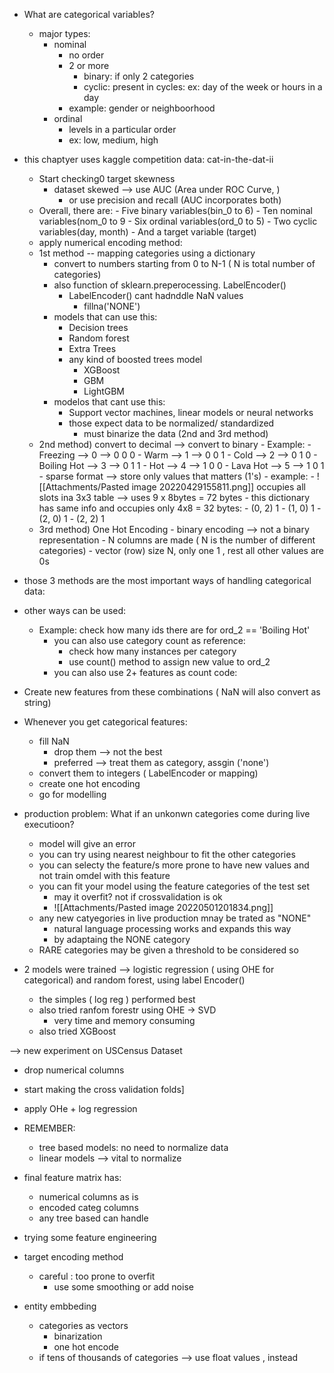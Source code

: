 - What are categorical variables?
	- major types:
		- nominal
			- no order
			- 2 or more
				- binary: if only 2 categories
				- cyclic: present in cycles: ex: day of the week or hours in a day
			- example: gender or neighboorhood
		- ordinal
			- levels in a particular order
			- ex: low, medium, high

- this chaptyer uses kaggle competition data: cat-in-the-dat-ii
	- Start checking0 target skewness
		- dataset skewed --> use AUC (Area under ROC Curve, )
			- or use precision and recall (AUC incorporates both)
	- Overall, there are:
			- Five binary variables(bin_0 to 6)
			- Ten nominal variables(nom_0 to 9
			- Six ordinal variables(ord_0 to 5)
			- Two cyclic variables(day, month)
			- And a target variable (target)
	- apply numerical encoding method: 
	- 1st method -- mapping categories using a dictionary
		- convert to numbers starting from 0 to N-1 ( N is total number of categories)
		- also function of sklearn.preperocessing. LabelEncoder()
			- LabelEncoder() cant hadnddle NaN values
				- fillna('NONE')
		- models that can use this:
			- Decision trees 
			- Random forest
			- Extra Trees 
			- any kind of boosted trees model
				- XGBoost
				- GBM
				- LightGBM
		- modelos that cant use this:
			- Support vector machines, linear models or neural networks
			- those expect data to be normalized/ standardized
				- must binarize the data (2nd and 3rd method)
	- 2nd method) convert to decimal --> convert to binary
						- Example:
							- Freezing --> 0 --> 0 0 0 
							- Warm --> 1 --> 0 0 1 
							- Cold --> 2 --> 0 1 0 
							- Boiling Hot --> 3 --> 0 1 1 
							- Hot --> 4 --> 1 0 0 
							- Lava Hot --> 5 --> 1 0 1
						- sparse format --> store only values that matters (1's)
							- example:
								- ![[Attachments/Pasted image 20220429155811.png]] occupies all slots ina 3x3 table --> uses 9 x 8bytes = 72 bytes
								- this dictionary has same info and occupies only 4x8 = 32 bytes:
									- (0, 2) 1 
									- (1, 0) 1 
									- (2, 0) 1 
									- (2, 2) 1
	- 3rd method) One Hot Encoding
						- binary encoding --> not a binary representation
						- N columns are made ( N is the number of different categories)
						- vector (row) size N, only one 1  , rest all other values are 0s

- those 3 methods are the most important ways of handling categorical data:

- other ways can be used:
	- Example: check how many ids there are for ord_2 == 'Boiling Hot'
		- you can also use category count as reference:
			- check how many instances per category
			- use count() method to assign new value to ord_2
		- you can also use 2+ features as count code:


- Create new features from these combinations ( NaN will also convert as string)

- Whenever you get categorical features:
	- fill NaN
		- drop them --> not the best
		- preferred --> treat them as category, assgin ('none')
	- convert them to integers ( LabelEncoder or mapping)
	- create one hot encoding
	- go for modelling

- production problem: What if an unkonwn categories come during live executioon?
	- model will give an error
	- you can try using nearest neighbour to fit the other categories
	- you can selecty the feature/s more prone to have new values and not train omdel with this feature
	- you can fit your model using the feature categories of the test set
		- may it overfit? not if crossvalidation is ok
		- ![[Attachments/Pasted image 20220501201834.png]]
	- any new catyegories in live production mnay be trated as "NONE"
		- natural language processing works and expands this way
		- by adaptaing the NONE category
	- RARE categories may be given a threshold to be considered so

- 2 models were trained --> logistic regression ( using OHE for categorical) and random forest, using label Encoder()
	- the simples ( log reg ) performed best
	- also tried ranfom forestr using OHE -> SVD
		- very time and memory consuming
	- also tried XGBoost

--> new experiment on USCensus Dataset
- drop numerical columns
- start making the cross validation folds]
- apply OHe + log regression
- REMEMBER: 
	- tree based models: no need to normalize data
	- linear models --> vital to normalize
- final feature matrix has:
	- numerical columns as is
	- encoded categ columns
	- any tree based can handle


- trying some feature engineering

- target encoding method
	- careful : too prone to overfit
		- use some smoothing or add noise


- entity embbeding 
	- categories as vectors
		- binarization
		- one hot encode
	- if tens of thousands of categories --> use float values , instead